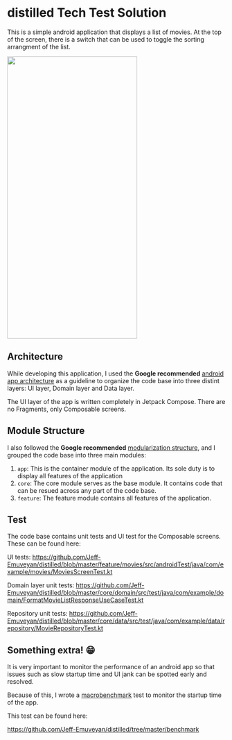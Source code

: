 # distilled Tech Test Solution

This is a simple android application that displays a list of movies. 
At the top of the screen, there is a switch that can be used to toggle the sorting arrangment of the list.

<img src="https://firebasestorage.googleapis.com/v0/b/memo-24031.appspot.com/o/WhatsApp%20Image%202023-05-07%20at%2023.19.40.jpeg?alt=media&token=573d68d3-5277-4ffb-86ab-7d1d2d33db7f" width="300" height="650" />

## Architecture

While developing this application, I used the **Google recommended** [android app architecture](https://developer.android.com/topic/architecture#recommended-app-arch) 
as a guideline to organize the code base into three distint layers: UI layer, Domain layer and Data layer.

The UI layer of the app is written completely in Jetpack Compose. There are no Fragments, only Composable screens.

## Module Structure

I also followed the **Google recommended** [modularization structure](https://developer.android.com/topic/modularization/patterns#types-of-modules),
and I grouped the code base into three main modules: 
1) ```app```: This is the container module of the application. Its sole duty is to display all features of the application
2) ```core```: The core module serves as the base module. It contains code that can be resued across any part of the code base.
3) ```feature```: The feature module contains all features of the application.

## Test

The code base contains unit tests and UI test for the Composable screens. These can be found here:

UI tests: https://github.com/Jeff-Emuveyan/distilled/blob/master/feature/movies/src/androidTest/java/com/example/movies/MoviesScreenTest.kt

Domain layer unit tests: https://github.com/Jeff-Emuveyan/distilled/blob/master/core/domain/src/test/java/com/example/domain/FormatMovieListResponseUseCaseTest.kt

Repository unit tests: https://github.com/Jeff-Emuveyan/distilled/blob/master/core/data/src/test/java/com/example/data/repository/MovieRepositoryTest.kt

## Something extra! 😁

It is very important to monitor the performance of an android app so that issues such as slow startup time and UI jank can be spotted early and resolved.

Because of this, I wrote a [macrobenchmark](https://developer.android.com/topic/performance/benchmarking/macrobenchmark-overview) test to monitor the startup time
of the app.

This test can be found here:

https://github.com/Jeff-Emuveyan/distilled/tree/master/benchmark


